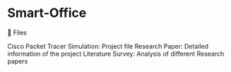 # Smart-Office

💫 Files

Cisco Packet Tracer Simulation: Project file
Research Paper: Detailed information of the project
Literature Survey: Analysis of different Research papers
